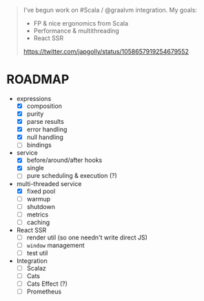 > I've begun work on #Scala / @graalvm integration. My goals:
>
> * FP & nice ergonomics from Scala
> * Performance & multithreading
> * React SSR
>
> https://twitter.com/japgolly/status/1058657919254679552



# ROADMAP

* expressions
  * [x] composition
  * [x] purity
  * [x] parse results
  * [x] error handling
  * [x] null handling
  * [ ] bindings
* service
  * [x] before/around/after hooks
  * [x] single
  * [ ] pure scheduling & execution (?)
* multi-threaded service
  * [x] fixed pool
  * [ ] warmup
  * [ ] shutdown
  * [ ] metrics
  * [ ] caching
* React SSR
  * [ ] render util (so one needn't write direct JS)
  * [ ] `window` management
  * [ ] test util
* Integration
  * [ ] Scalaz
  * [ ] Cats
  * [ ] Cats Effect (?)
  * [ ] Prometheus
